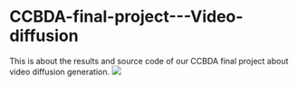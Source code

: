 # CCBDA-final-project---Video-diffusion
This is about the results and source code of our CCBDA final project about video diffusion generation.
![](https://github.com/Your_Repository_Name/Your_GIF_Name.gif)
